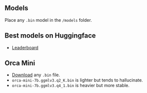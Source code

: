 ## Models
Place any `.bin` model in the `/models` folder.

## Best models on Huggingface
- [Leaderboard](https://huggingface.co/spaces/HuggingFaceH4/open_llm_leaderboard)

## Orca Mini
- [Download](https://huggingface.co/TheBloke/orca_mini_7B-GGML/tree/main) any `.bin` file.
- `orca-mini-7b.ggmlv3.q2_K.bin` is lighter but tends to hallucinate.
- `orca-mini-7b.ggmlv3.q4_1.bin` is heavier but more stable.
